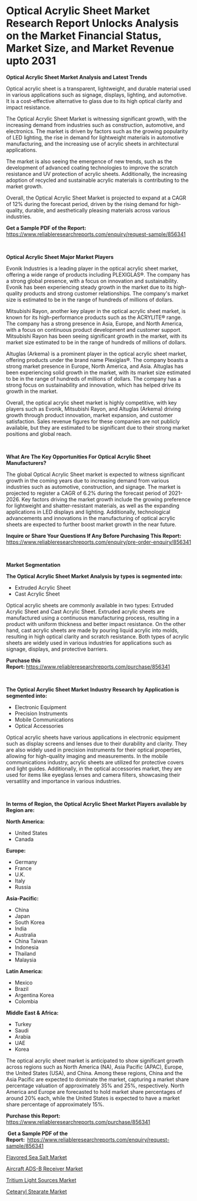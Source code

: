 <p><h1>Optical Acrylic Sheet Market Research Report Unlocks Analysis on the Market Financial Status, Market Size, and Market Revenue upto 2031</h1></p><p><strong>Optical Acrylic Sheet Market Analysis and Latest Trends</strong></p>
<p><p>Optical acrylic sheet is a transparent, lightweight, and durable material used in various applications such as signage, displays, lighting, and automotive. It is a cost-effective alternative to glass due to its high optical clarity and impact resistance.</p><p>The Optical Acrylic Sheet Market is witnessing significant growth, with the increasing demand from industries such as construction, automotive, and electronics. The market is driven by factors such as the growing popularity of LED lighting, the rise in demand for lightweight materials in automotive manufacturing, and the increasing use of acrylic sheets in architectural applications.</p><p>The market is also seeing the emergence of new trends, such as the development of advanced coating technologies to improve the scratch resistance and UV protection of acrylic sheets. Additionally, the increasing adoption of recycled and sustainable acrylic materials is contributing to the market growth.</p><p>Overall, the Optical Acrylic Sheet Market is projected to expand at a CAGR of 12% during the forecast period, driven by the rising demand for high-quality, durable, and aesthetically pleasing materials across various industries.</p></p>
<p><strong>Get a Sample PDF of the Report:&nbsp;</strong> <a href="https://www.reliableresearchreports.com/enquiry/request-sample/856341">https://www.reliableresearchreports.com/enquiry/request-sample/856341</a></p>
<p>&nbsp;</p>
<p><strong>Optical Acrylic Sheet Major Market Players</strong></p>
<p><p>Evonik Industries is a leading player in the optical acrylic sheet market, offering a wide range of products including PLEXIGLAS®. The company has a strong global presence, with a focus on innovation and sustainability. Evonik has been experiencing steady growth in the market due to its high-quality products and strong customer relationships. The company's market size is estimated to be in the range of hundreds of millions of dollars.</p><p>Mitsubishi Rayon, another key player in the optical acrylic sheet market, is known for its high-performance products such as the ACRYLITE® range. The company has a strong presence in Asia, Europe, and North America, with a focus on continuous product development and customer support. Mitsubishi Rayon has been seeing significant growth in the market, with its market size estimated to be in the range of hundreds of millions of dollars.</p><p>Altuglas (Arkema) is a prominent player in the optical acrylic sheet market, offering products under the brand name Plexiglas®. The company boasts a strong market presence in Europe, North America, and Asia. Altuglas has been experiencing solid growth in the market, with its market size estimated to be in the range of hundreds of millions of dollars. The company has a strong focus on sustainability and innovation, which has helped drive its growth in the market.</p><p>Overall, the optical acrylic sheet market is highly competitive, with key players such as Evonik, Mitsubishi Rayon, and Altuglas (Arkema) driving growth through product innovation, market expansion, and customer satisfaction. Sales revenue figures for these companies are not publicly available, but they are estimated to be significant due to their strong market positions and global reach.</p></p>
<p>&nbsp;</p>
<p><strong>What Are The Key Opportunities For Optical Acrylic Sheet Manufacturers?</strong></p>
<p><p>The global Optical Acrylic Sheet market is expected to witness significant growth in the coming years due to increasing demand from various industries such as automotive, construction, and signage. The market is projected to register a CAGR of 6.2% during the forecast period of 2021-2026. Key factors driving the market growth include the growing preference for lightweight and shatter-resistant materials, as well as the expanding applications in LED displays and lighting. Additionally, technological advancements and innovations in the manufacturing of optical acrylic sheets are expected to further boost market growth in the near future.</p></p>
<p><strong>Inquire or Share Your Questions If Any Before Purchasing This Report:</strong> <a href="https://www.reliableresearchreports.com/enquiry/pre-order-enquiry/856341">https://www.reliableresearchreports.com/enquiry/pre-order-enquiry/856341</a></p>
<p>&nbsp;</p>
<p><strong>Market Segmentation</strong></p>
<p><strong>The Optical Acrylic Sheet Market Analysis by types is segmented into:</strong></p>
<p><ul><li>Extruded Acrylic Sheet</li><li>Cast Acrylic Sheet</li></ul></p>
<p><p>Optical acrylic sheets are commonly available in two types: Extruded Acrylic Sheet and Cast Acrylic Sheet. Extruded acrylic sheets are manufactured using a continuous manufacturing process, resulting in a product with uniform thickness and better impact resistance. On the other hand, cast acrylic sheets are made by pouring liquid acrylic into molds, resulting in high optical clarity and scratch resistance. Both types of acrylic sheets are widely used in various industries for applications such as signage, displays, and protective barriers.</p></p>
<p><strong>Purchase this Report:&nbsp;</strong><a href="https://www.reliableresearchreports.com/purchase/856341">https://www.reliableresearchreports.com/purchase/856341</a></p>
<p>&nbsp;</p>
<p><strong>The Optical Acrylic Sheet Market Industry Research by Application is segmented into:</strong></p>
<p><ul><li>Electronic Equipment</li><li>Precision Instruments</li><li>Mobile Communications</li><li>Optical Accessories</li></ul></p>
<p><p>Optical acrylic sheets have various applications in electronic equipment such as display screens and lenses due to their durability and clarity. They are also widely used in precision instruments for their optical properties, allowing for high-quality imaging and measurements. In the mobile communications industry, acrylic sheets are utilized for protective covers and light guides. Additionally, in the optical accessories market, they are used for items like eyeglass lenses and camera filters, showcasing their versatility and importance in various industries.</p></p>
<p>&nbsp;</p>
<p><strong>In terms of Region, the Optical Acrylic Sheet Market Players available by Region are:</strong></p>
<p>
    <p> <strong> North America: </strong>
        <ul>
            <li>United States</li>
            <li>Canada</li>
        </ul>
        </p> 
    <p> <strong> Europe: </strong>
        <ul>
            <li>Germany</li>
            <li>France</li>
            <li>U.K.</li>
            <li>Italy</li>
            <li>Russia</li>
        </ul>
        </p> 
    <p> <strong> Asia-Pacific: </strong>
        <ul>
            <li>China</li>
            <li>Japan</li>
            <li>South Korea</li>
            <li>India</li>
            <li>Australia</li>
            <li>China Taiwan</li>
            <li>Indonesia</li>
            <li>Thailand</li>
            <li>Malaysia</li>
        </ul>
        </p> 
    <p> <strong> Latin America: </strong>
        <ul>
            <li>Mexico</li>
            <li>Brazil</li>
            <li>Argentina Korea</li>
            <li>Colombia</li>
        </ul>
        </p> 
    <p> <strong> Middle East & Africa: </strong>
        <ul>
            <li>Turkey</li>
            <li>Saudi</li>
            <li>Arabia</li>
            <li>UAE</li>
            <li>Korea</li>
        </ul>
    </p>
    </p>
<p><p>The optical acrylic sheet market is anticipated to show significant growth across regions such as North America (NA), Asia Pacific (APAC), Europe, the United States (USA), and China. Among these regions, China and the Asia Pacific are expected to dominate the market, capturing a market share percentage valuation of approximately 35% and 25%, respectively. North America and Europe are forecasted to hold market share percentages of around 20% each, while the United States is expected to have a market share percentage of approximately 15%.</p></p>
<p><strong>Purchase this Report: </strong><a href="https://www.reliableresearchreports.com/purchase/856341">https://www.reliableresearchreports.com/purchase/856341</a></p>
<p>&nbsp;<strong>Get a Sample PDF of the Report:&nbsp;&nbsp;</strong><a href="https://www.reliableresearchreports.com/enquiry/request-sample/856341">https://www.reliableresearchreports.com/enquiry/request-sample/856341</a></p>
<p><strong></strong></p>
<p><p><a href="https://view.publitas.com/reportprime-1/flavored-sea-salt-market-research-report-reveals-the-latest-trends-and-opportunities-of-this-market-for-period-from-2024-2031/">Flavored Sea Salt Market</a></p><p><a href="https://automatic-knee-4c7.notion.site/Aircraft-ADS-B-Receiver-Market-Growth-Market-Trends-COVID-19-Impact-and-Forecasts-for-period-from-25d0586ed9b547539ade1ad5513f136c">Aircraft ADS-B Receiver Market</a></p><p><a href="https://view.publitas.com/reportprime-1/tritium-light-sources-market-size-market-share-and-global-market-analysis-report-2023-2030/">Tritium Light Sources Market</a></p><p><a href="https://view.publitas.com/reportprime-1/cetearyl-stearate-market-research-report-reveals-the-latest-trends-and-opportunities-of-this-market-for-period-from-2023-2030/">Cetearyl Stearate Market</a></p></p>